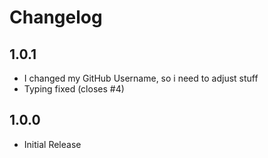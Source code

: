# Changelog

## 1.0.1
- I changed my GitHub Username, so i need to adjust stuff
- Typing fixed (closes #4)

## 1.0.0
- Initial Release
